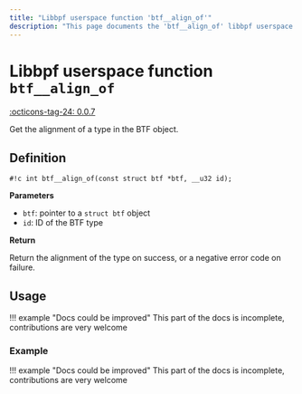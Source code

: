 ```yaml
---
title: "Libbpf userspace function 'btf__align_of'"
description: "This page documents the 'btf__align_of' libbpf userspace function, including its definition, usage, and examples."
---
```

# Libbpf userspace function `btf__align_of`

<!-- [LIBBPF_TAG] -->
[:octicons-tag-24: 0.0.7](https://github.com/libbpf/libbpf/releases/tag/v0.0.7)
<!-- [/LIBBPF_TAG] -->

Get the alignment of a type in the BTF object.

## Definition

`#!c int btf__align_of(const struct btf *btf, __u32 id);`

**Parameters**

- `btf`: pointer to a `struct btf` object
- `id`: ID of the BTF type

**Return**

Return the alignment of the type on success, or a negative error code on failure.

## Usage

!!! example "Docs could be improved"
    This part of the docs is incomplete, contributions are very welcome

### Example

!!! example "Docs could be improved"
    This part of the docs is incomplete, contributions are very welcome
